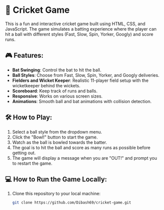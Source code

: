 # 🏏 Cricket Game

This is a fun and interactive cricket game built using HTML, CSS, and JavaScript. The game simulates a batting experience where the player can hit a ball with different styles (Fast, Slow, Spin, Yorker, Googly) and score runs.

## 🎮 Features:
- **Bat Swinging**: Control the bat to hit the ball.
- **Ball Styles**: Choose from Fast, Slow, Spin, Yorker, and Googly deliveries.
- **Fielders and Wicket Keeper**: Realistic 11-player field setup with the wicketkeeper behind the wickets.
- **Scoreboard**: Keep track of runs and balls.
- **Responsive**: Works on various screen sizes.
- **Animations**: Smooth ball and bat animations with collision detection.

## 🛠️ How to Play:
1. Select a ball style from the dropdown menu.
2. Click the "Bowl!" button to start the game.
3. Watch as the ball is bowled towards the batter.
4. The goal is to hit the ball and score as many runs as possible before getting out.
5. The game will display a message when you are "OUT!" and prompt you to restart the game.

## 💻 How to Run the Game Locally:

1. Clone this repository to your local machine:
   ```bash
   git clone https://github.com/Dibash69/cricket-game.git
